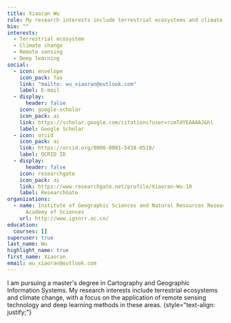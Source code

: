 ```yaml
---
title: Xiaoran Wu
role: My research interests include terrestrial ecosystems and climate change.
bio: ""
interests:
  - Terrestrial ecosystem
  - Climate change
  - Remote sensing
  - Deep learning
social:
  - icon: envelope
    icon_pack: fas
    link: "mailto: wu_xiaoran@outlook.com"
    label: E-mail
  - display:
      header: false
    icon: google-scholar
    icon_pack: ai
    link: https://scholar.google.com/citations?user=rcmTdYEAAAAJ&hl
    label: Google Scholar
  - icon: orcid
    icon_pack: ai
    link: https://orcid.org/0000-0001-5438-0510/
    label: OCRID ID
  - display:
      header: false
    icon: researchgate
    icon_pack: ai
    link: https://www.researchgate.net/profile/Xiaoran-Wu-10
    label: ResearchGate
organizations:
  - name: Institute of Geographic Sciences and Natural Resources Research, Chinese
      Academy of Sciences
    url: http://www.igsnrr.ac.cn/
education:
  courses: []
superuser: true
last_name: Wu
highlight_name: true
first_name: Xiaoran
email: wu_xiaoran@outlook.com
---
```

I am pursuing a master's degree in Cartography and Geographic Information Systems. My research interests include terrestrial ecosystems and climate change, with a focus on the application of remote sensing technology and deep learning methods in these areas.
{style="text-align: justify;"}
